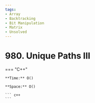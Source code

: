 ```yaml
---
tags:
- Array
- Backtracking
- Bit Manipulation
- Matrix
- Unsolved
---
```



# 980. Unique Paths III

=== "C++"

    **Time:** O()

    **Space:** O()

    ``` c++
    ```